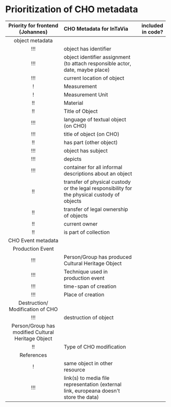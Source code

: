 # Prioritization of CHO metadata

| Priority for frontend (Johannes)       | CHO Metadata for InTaVia           | included in code?  |
| :-------------: |:-------------| -----:|
| object metadata  |
| !!!      | object has identifier|  |
| !!!     | object identifier assignment (to attach responsible actor, date, maybe place)     |   |
| !!! | current location of object      |    |
| !      | Measurement|  |
| !     | Measurement Unit     |   |
| !! | Material      |    |
| !! | Title of Object      |    |
| !!! | language of textual object (on CHO)   |    |
| !!! | title of object (on CHO)   |    |
| !! | has part (other object)   |    |
| !!! | object has subject   |    |
| !!! | depicts   |    |
| !!! | container for all informal descriptions about an object   |    |
| !! | transfer of physical custody or the legal responsibility for the physical custody of objects  |    |
| !! | transfer of legal ownership of objects  |    |
| !!	| current owner  |    |
| !!	| is part of collection  |    |
| 	 CHO Event metadata      |
| 	 Production Event      |
| !!!	| Person/Group has produced Cultural Heritage Object| | 
| !!!	| Technique used in production event  |    |
| !!!	| time-span of creation  |    |
| !!!	| Place of creation  |    |
| 	 Destruction/ Modification of CHO      |
| !!!	| destruction of object  |    |
| 	 Person/Group has modified Cultural Heritage Object      |
| !!	| Type of CHO modification  |    |
| 	 References      |
| !	| same object in other resource  |    |
| !!!	| link(s) to media file representation (external link, europeana doesn't store the data)  |    |
